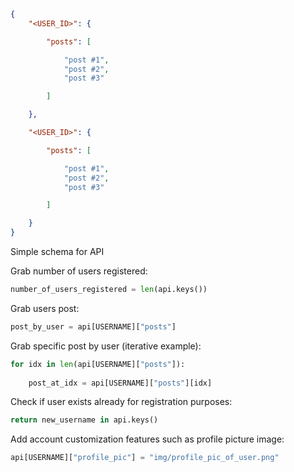 ```json
{
	"<USER_ID>": {

		"posts": [

			"post #1",
			"post #2",
			"post #3"

		]

	},

	"<USER_ID>": {

		"posts": [

			"post #1",
			"post #2",
			"post #3"

		]

	}
}
```

Simple schema for API

Grab number of users registered: 
	
```python
number_of_users_registered = len(api.keys())
```

Grab users post:
	
```python
post_by_user = api[USERNAME]["posts"]
```

Grab specific post by user (iterative example):
	
```python
for idx in len(api[USERNAME]["posts"]):
	
	post_at_idx = api[USERNAME]["posts"][idx]
```

Check if user exists already for registration purposes:

```python
return new_username in api.keys()
```

Add account customization features such as profile picture image:

```python
api[USERNAME]["profile_pic"] = "img/profile_pic_of_user.png"
```
